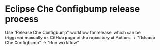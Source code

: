 # Eclipse Che Configbump release process

Use "Release Che Configbump" workflow for release, which can be triggered manually on GitHub page of the repository at Actions -> "Release Che Configbump" -> "Run workflow"
